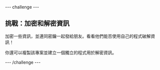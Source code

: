 --- challenge ---

## 挑戰：加密和解密資訊

加密一些資訊，並連同密鑰一起發給朋友。看看他們能否使用自己的程式破解資訊！

你還可以複製該專案並建立一個獨立的程式用於解密資訊。

--- /challenge ---